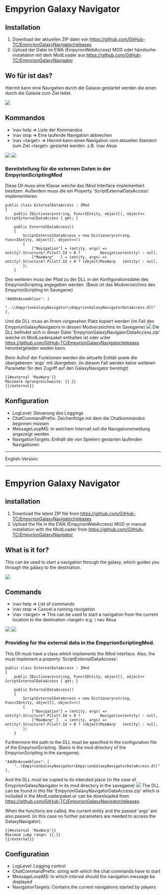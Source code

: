 ﻿# Empyrion Galaxy Navigator
## Installation
1. Download der aktuellen ZIP datei von https://github.com/GitHub-TC/EmpyrionGalaxyNavigator/releases
1. Upload der Datei im EWA (EmpyrionWebAccess) MOD oder händische installation mit dem ModLoader aus https://github.com/GitHub-TC/EmpyrionGalaxyNavigator

## Wo für ist das?
Hiermit kann eine Navigation durch die Galaxie gestartet werden die einen durch die Galaxie zum Ziel leitet.

![](Screenshots/Help.png)

## Kommandos

* \\nav help =&gt; Liste der Kommandos
* \\nav stop =&gt; Eine laufende Navigation abbrechen
* \\nav &lt;target&gt; =&gt; Hiermit kann einen Navigation vom aktuellen Standort zum Ziel &lt;target&gt; gestartet werden. z.B. \nav Akua

![](Screenshots/Route.png)
![](Screenshots/Travel.png)

### Bereitstellung für die externen Daten in der EmpyrionScriptingMod
Diese Dll muss eine Klasse welche das IMod Interface implementiert besitzen. Außerdem muss die ein Property 'ScriptExternalDataAccess' implementieren.
```
public class ExternalDataAccess : IMod
{
    public IDictionary<string, Func<IEntity, object[], object>> ScriptExternalDataAccess { get; }

    public ExternalDataAccess()
    {
        ScriptExternalDataAccess = new Dictionary<string, Func<IEntity, object[], object>>()
        {
            ["Navigation"] = (entity, args) => entity?.Structure?.Pilot?.Id > 0 ?         Navigation(entity) : null,
            ["MaxWarp"   ] = (entity, args) => entity?.Structure?.Pilot?.Id > 0 ? (object)MaxWarp   (entity) : null,
        };
    }
```

Des weiteren muss der Pfad zu der DLL in der Konfigurationsdatei des EmpyrionScripting angegeben werden. (Basis ist das Modverzeichnis des EmpyrionScripting im Savegame)
```
"AddOnAssemblies": [
    "..\\EmpyrionGalaxyNavigator\\EmpyrionGalaxyNavigatorDataAccess.dll"
],
```

Und die DLL muss an ihrem vorgesehen Platz kopiert werden (im Fall des EmyprionGalaxyNavigators in dessen Modverzeichins im Savegame)
![](Screenshots/AddOnAssembly.png)
Die DLL befindet sich in dieser Datei 'EmpyrionGalaxyNavigatorDataAccess.zip' welche im ModLoaderpaket enthalten ist oder unter https://github.com/GitHub-TC/EmpyrionGalaxyNavigator/releases heruntergeladen weden kann. 

Beim Aufruf der Funktionen werden die aktuelle Entität sowie die übergebenen 'args' mit übergeben.
(in diesem Fall werden keine weiteren Parameter für den Zugriff auf den GalaxyNavigator benötigt)
```
{{#external 'MaxWarp'}}
Maximale Sprungreichweite: {{.}}
{{/external}}
```

## Konfiguration
* LogLevel: Steuerung des Loggings
* ChatCommandPrefix: Zeichenfolge mit dem die Chatkommandos beginnen müssen
* MessageLoopMS: In welchem Intervall soll die Navigationsmeldung angezeigt werden
* NavigationTargets: Enthält die von Spielern gestarten laufenden Navigationen

***

English-Version:

---

# Empyrion Galaxy Navigator
## installation
1. Download the latest ZIP file from https://github.com/GitHub-TC/EmpyrionGalaxyNavigator/releases
1. Upload the file in the EWA (EmpyrionWebAccess) MOD or manual installation with the ModLoader from https://github.com/GitHub-TC/EmpyrionGalaxyNavigator

## What is it for?
This can be used to start a navigation through the galaxy, which guides you through the galaxy to the destination.

![](Screenshots/Help.png)

## Commands

* \\nav help =&gt; List of commands
* \\nav stop =&gt; Cancel a running navigation
* \\nav &lt;target&gt; =&gt; This can be used to start a navigation from the current location to the destination &lt;target&gt; e.g. \ nav Akua

![](Screenshots/Route.png)
![](Screenshots/Travel.png)

### Providing for the external data in the EmpyrionScriptingMod.
This Dll must have a class which implements the IMod interface. Also, the must implement a property 'ScriptExternalDataAccess'.
```
public class ExternalDataAccess : IMod
{
    public IDictionary<string, Func<IEntity, object[], object>> ScriptExternalDataAccess { get; }

    public ExternalDataAccess()
    {
        ScriptExternalDataAccess = new Dictionary<string, Func<IEntity, object[], object>>()
        {
            ["Navigation"] = (entity, args) => entity?.Structure?.Pilot?.Id > 0 ?         Navigation(entity) : null,
            ["MaxWarp" ]   = (entity, args) => entity?.Structure?.Pilot?.Id > 0 ? (object)MaxWarp   (entity) : null,
        };
    }
```

Furthermore the path to the DLL must be specified in the configuration file of the EmpyrionScripting. (Basis is the mod directory of the EmpyrionScripting in the savegame).
```
"AddOnAssemblies": [
    "..\EmpyrionGalaxyNavigator\EmpyrionGalaxyNavigatorDataAccess.dll"
],
```

And the DLL must be copied to its intended place (in the case of EmyprionGalaxyNavigator in its mod directory in the savegame)
![](Screenshots/AddOnAssembly.png)
The DLL can be found in this file 'EmpyrionGalaxyNavigatorDataAccess.zip' which is included in the ModLoaderpaket or can be downloaded from https://github.com/GitHub-TC/EmpyrionGalaxyNavigator/releases. 

When the functions are called, the current entity and the passed 'args' are also passed.
(in this case no further parameters are needed to access the GalaxyNavigator).
```
{{#external 'MaxWarp'}}
Maximum jump range: {{.}}
{{/external}}
```

## Configuration
* LogLevel: Logging control
* ChatCommandPrefix: string with which the chat commands have to start
* MessageLoopMS: In which interval should the navigation message be displayed
* NavigationTargets: Contains the current navigations started by players